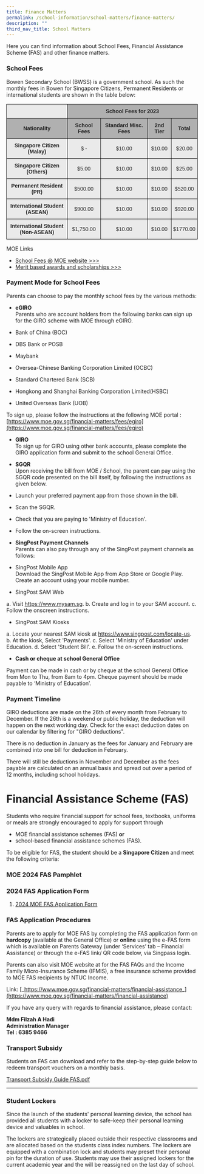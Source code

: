 ```yaml
---
title: Finance Matters
permalink: /school-information/school-matters/finance-matters/
description: ""
third_nav_title: School Matters
---
```

Here you can find information about School Fees, Financial Assistance Scheme (FAS) and other finance matters.  
  

### School Fees

Bowen Secondary School (BWSS) is a government school. As such the monthly fees in Bowen for Singapore Citizens, Permanent Residents or international students are shown in the table below:

<style type="text/css">
.tg  {border-collapse:collapse;border-spacing:0;}
.tg td{border-color:black;border-style:solid;border-width:1px;font-family:Arial, sans-serif;font-size:14px;
  overflow:hidden;padding:10px 5px;word-break:normal;}
.tg th{border-color:black;border-style:solid;border-width:1px;font-family:Arial, sans-serif;font-size:14px;
  font-weight:normal;overflow:hidden;padding:10px 5px;word-break:normal;}
.tg .tg-n4qt{background-color:#EAEAEA;color:#222;font-weight:bold;text-align:center;vertical-align:top}
.tg .tg-dwlh{background-color:#B0B0B0;color:#222;font-weight:bold;text-align:center;vertical-align:middle}
.tg .tg-ku5w{background-color:#EAEAEA;color:#222;text-align:center;vertical-align:middle}
.tg .tg-pll1{background-color:#B0B0B0;color:#222;font-weight:bold;text-align:center;vertical-align:top}
</style>
<table class="tg">
<thead>
  <tr>
    <th class="tg-ku5w"></th>
    <th class="tg-dwlh" colspan="4"><span style="color:#222;background-color:#B0B0B0">School Fees for 2023</span><br></th>
  </tr>
</thead>
<tbody>
  <tr>
    <td class="tg-dwlh"><span style="color:#222;background-color:#B0B0B0"> Nationality</span></td>
    <td class="tg-dwlh"><span style="color:#222;background-color:#B0B0B0">School Fees </span></td>
    <td class="tg-dwlh"><span style="color:#222;background-color:#B0B0B0"> Standard Misc. Fees</span></td>
    <td class="tg-pll1">2nd Tier<span style="color:#222;background-color:#B0B0B0"> </span></td>
    <td class="tg-dwlh"><span style="color:#222;background-color:#B0B0B0">Total </span></td>
  </tr>
  <tr>
    <td class="tg-n4qt">Singapore Citizen (Malay)</td>
    <td class="tg-ku5w"><span style="color:#222;background-color:#EAEAEA">$ -</span><br></td>
    <td class="tg-ku5w"><span style="color:#222;background-color:#EAEAEA">$10.00</span><br></td>
    <td class="tg-ku5w"><span style="color:#222;background-color:#EAEAEA">$10.00</span></td>
    <td class="tg-ku5w"><span style="color:#222;background-color:#EAEAEA">$20.00</span></td>
  </tr>
  <tr>
    <td class="tg-n4qt">Singapore Citizen (Others)<span style="color:#222;background-color:#EAEAEA"> </span></td>
    <td class="tg-ku5w"><span style="color:#222;background-color:#EAEAEA"> $5.00</span><br></td>
    <td class="tg-ku5w"><span style="color:#222;background-color:#EAEAEA"> $10.00</span></td>
    <td class="tg-ku5w"><span style="color:#222;background-color:#EAEAEA">$10.00 </span></td>
    <td class="tg-ku5w"><span style="color:#222;background-color:#EAEAEA"> $25.00</span></td>
  </tr>
  <tr>
    <td class="tg-n4qt">Permanent Resident (PR)<span style="color:#222;background-color:#EAEAEA"> </span></td>
    <td class="tg-ku5w"><span style="color:#222;background-color:#EAEAEA"> $500.00</span></td>
    <td class="tg-ku5w"><span style="color:#222;background-color:#EAEAEA"> $10.00</span></td>
    <td class="tg-ku5w"><span style="color:#222;background-color:#EAEAEA">$10.00 </span></td>
    <td class="tg-ku5w"><span style="color:#222;background-color:#EAEAEA"> $520.00</span></td>
  </tr>
  <tr>
    <td class="tg-ku5w"><span style="font-weight:bold;color:#222;background-color:#EAEAEA"> </span><span style="font-weight:bold">International Student </span><br><span style="font-weight:bold"> (ASEAN)</span></td>
    <td class="tg-ku5w"><span style="color:#222;background-color:#EAEAEA"> $900.00</span></td>
    <td class="tg-ku5w"><span style="color:#222;background-color:#EAEAEA"> $10.00</span></td>
    <td class="tg-ku5w"><span style="color:#222;background-color:#EAEAEA"> $10.00</span></td>
    <td class="tg-ku5w"><span style="color:#222;background-color:#EAEAEA">$920.00 </span></td>
  </tr>
  <tr>
    <td class="tg-ku5w"><span style="font-weight:bold;color:#222;background-color:#EAEAEA"> </span><span style="font-weight:bold">International Student</span><br><span style="font-weight:bold">(Non-ASEAN)</span></td>
    <td class="tg-ku5w"><span style="color:#222;background-color:#EAEAEA"> $1,750.00</span></td>
    <td class="tg-ku5w"><span style="color:#222;background-color:#EAEAEA"> $10.00</span></td>
    <td class="tg-ku5w"><span style="color:#222;background-color:#EAEAEA"> $10.00</span></td>
    <td class="tg-ku5w"><span style="color:#222;background-color:#EAEAEA">$1770.00 </span></td>
  </tr>
</tbody>
</table>

MOE Links  
* [School Fees @ MOE website &gt;&gt;&gt;](https://www.moe.gov.sg/financial-matters/fees)&nbsp;  
* [Merit based awards and scholarships &gt;&gt;&gt;](https://www.google.com/url?q=https%3A%2F%2Fwww.moe.gov.sg%2Ffinancial-matters%2Fawards-scholarships&amp;sa=D&amp;sntz=1&amp;usg=AFQjCNEsIwWKSrQSXjk3_oiRvC63swkjcg)

### Payment Mode for School Fees

Parents can choose to pay the monthly school fees by the various methods:  
  

*   **eGIRO**  
    Parents who are account holders from the following banks can sign up for the GIRO scheme with MOE through eGIRO.&nbsp;

*   Bank of China (BOC)
*   DBS Bank or POSB
*   Maybank
*   Oversea-Chinese Banking Corporation Limited (OCBC)
*   Standard Chartered Bank (SCB)
*   Hongkong and Shanghai Banking Corporation Limited(HSBC)
*   United Overseas Bank (UOB)

To sign up, please follow the instructions at the following MOE portal :&nbsp;
[https://www.moe.gov.sg/financial-matters/fees/egiro](https://www.moe.gov.sg/financial-matters/fees/egiro)

  

*   **GIRO**  
    To sign up for GIRO using other bank accounts, please complete the GIRO application form and submit to the school General Office.

  

*   **SGQR**  
Upon receiving the bill from MOE / School, the parent can pay using the SGQR code presented on the bill itself, by following the instructions as given below.

*   Launch your preferred payment app from those shown in the bill.
*   Scan the SGQR.
*   Check that you are paying to 'Ministry of Education'.
*   Follow the on-screen instructions.

  

*   **SingPost Payment Channels**  
Parents can also pay through any of the SingPost payment channels as follows:

  

*   SingPost Mobile App  
    Download the SingPost Mobile App from App Store or Google Play. Create an account using your mobile number.  
      
    
*   SingPost SAM Web

a. Visit https://www.mysam.sg.
b. Create and log in to your SAM account.
c. Follow the onscreen instructions.

  

*   SingPost SAM Kiosks

a. Locate your nearest SAM kiosk at https://www.singpost.com/locate-us.
b. At the kiosk, Select 'Payments'.
c. Select 'Ministry of Education' under Education.
d. Select 'Student Bill'.
e. Follow the on-screen instructions.

*   **Cash or cheque at school General Office**

Payment can be made in cash or by cheque at the school General Office from Mon to Thu, from 8am to 4pm. Cheque payment should be made payable to ‘Ministry of Education’.

### Payment Timeline

GIRO deductions are made on the 26th of every month from February to December. If the 26th is a weekend or public holiday, the deduction will happen on the next working day. Check for the exact deduction dates on our calendar by filtering for "GIRO deductions".

 
There is no deduction in January as the fees for January and February are combined into one bill for deduction in February.

 
There will still be deductions in November and December as the fees payable are calculated on an annual basis and spread out over a period of 12 months, including school holidays.


# Financial Assistance Scheme (FAS)

Students who require financial support for school fees, textbooks, uniforms or meals are strongly encouraged to apply for support through  

*   MOE financial assistance schemes (FAS)&nbsp;**or**&nbsp;
*   school-based financial assistance schemes (FAS).

To be eligible for FAS, the student should be a&nbsp;**Singapore Citizen**&nbsp;and meet the following criteria:


### MOE 2024 FAS Pamphlet



### 2024 FAS Application Form
1. [2024 MOE FAS Application Form](/files/Admin%20and%20Finance/FAS%20Matters/2024%20moe%20fas%20application%20form.pdf)


### FAS Application Procedures

  
Parents are to apply for MOE FAS by completing the FAS application form on **hardcopy** (available at the General Office) or **online** using the e-FAS form which is available on Parents Gateway (under ‘Services’ tab – Financial Assistance) or through the e-FAS link/ QR code below, via Singpass login.&nbsp;

Parents can also visit MOE website at 
for the FAS FAQs and the Income Family Micro-Insurance Scheme (IFMIS), a free insurance scheme provided to MOE FAS recipients by NTUC Income.

Link: [_https://www.moe.gov.sg/financial-matters/financial-assistance_](https://www.moe.gov.sg/financial-matters/financial-assistance) 

If you have any query with regards to financial assistance, please contact: 

**Mdm Filzah A Hadi <br> 
Administration Manager<br>
Tel : 6385 9466**

### Transport Subsidy

Students on FAS can download and refer to the step-by-step guide below to redeem transport vouchers on a monthly basis.  
  

[Transport Subsidy Guide FAS.pdf](/files/Transport%20Subsidy%20Guide%20FAS.pdf)&nbsp;

* * *

### Student Lockers

Since the launch of the students' personal learning device, the school has provided all students with a locker to safe-keep their personal learning device and valuables in school.&nbsp;

  

The lockers are strategically placed outside their respective classrooms and are allocated based on the students class index numbers. The lockers are equipped with a combination lock and students may preset their personal pin for the duration of use. Students may use their assigned lockers for the current academic year and the will be reassigned on the last day of school.